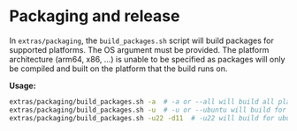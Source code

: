 # Packaging and release

In `extras/packaging`, the `build_packages.sh` script will build packages for supported platforms. The OS argument must be provided. The platform architecture (arm64, x86, …) is unable to be specified as packages will only be compiled and built on the platform that the build runs on.

**Usage:**
```bash
extras/packaging/build_packages.sh -a  # -a or --all will build all platform which are known to be supported
extras/packaging/build_packages.sh -u  # -u or --ubuntu will build for all supported versions of Ubuntu
extras/packaging/build_packages.sh -u22 -d11  # -u22 will build for ubuntu 22.04 and -d11 will build for Debian 11
```
